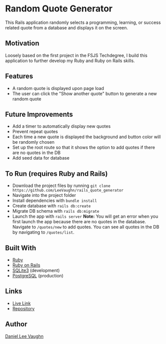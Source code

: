 # Random Quote Generator

This Rails application randomly selects a programming, learning, or success related quote from a database and displays it on the screen.

## Motivation

Loosely based on the first project in the FSJS Techdegree, I build this application to further develop my Ruby and Ruby on Rails skills.

## Features

* A random quote is displayed upon page load
* The user can click the "Show another quote" button to generate a new random quote

## Future Improvements

* Add a timer to automatically display new quotes
* Prevent repeat quotes
* Each time a new quote is displayed the background and button color will be randomly chosen
* Set up the root route so that it shows the option to add quotes if there are no quotes in the DB
* Add seed data for database

## To Run (requires Ruby and Rails)

* Download the project files by running `git clone https://github.com/LeeVaughn/rails_quote_generator`
* Navigate into the project folder
* Install dependencies with `bundle install`
* Create database with `rails db:create`
* Migrate DB schema with `rails db:migrate`
* Launch the app with `rails server`
**Note:** You will get an error when you first launch the app because there are no quotes in the database. Navigate to `/quotes/new` to add quotes. You can see all quotes in the DB by navigating to `/quotes/list`.


## Built With
* [Ruby](https://www.ruby-lang.org/en/)
* [Ruby on Rails](https://rubyonrails.org/)
* [SQLite3](https://www.sqlite.org/index.html) (development)
* [PostgreSQL](https://www.postgresql.org/) (production)

## Links
* [Live Link](https://intense-wave-10620.herokuapp.com/)
* [Repository](https://github.com/LeeVaughn/rails_quote_generator)

## Author
[Daniel Lee Vaughn](https://github.com/LeeVaughn)
